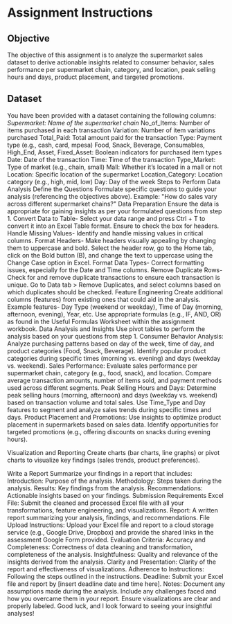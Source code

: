 # Assignment Instructions

## Objective
The objective of this assignment is to analyze the supermarket sales dataset to derive actionable insights related to consumer behavior, sales performance per supermarket chain, category, and location, peak selling hours and days, product placement, and targeted promotions.


## Dataset
You have been provided with a dataset containing the following columns:
*Supermarket: Name of the supermarket chain*
No_of_Items: Number of items purchased in each transaction
Variation: Number of item variations purchased
Total_Paid: Total amount paid for the transaction
Type: Payment type (e.g., cash, card, mpesa)
Food, Snack, Beverage, Consumables, High_End, Asset, Fixed_Asset: Boolean indicators for purchased item types
Date: Date of the transaction
Time: Time of the transaction
Type_Market: Type of market (e.g., chain, small)
Mall: Whether it’s located in a mall or not
Location: Specific location of the supermarket
Location_Category: Location category (e.g., high, mid, low)
Day: Day of the week
Steps to Perform Data Analysis
Define the Questions
Formulate specific questions to guide your analysis (referencing the objectives above).
Example: "How do sales vary across different supermarket chains?"
Data Preparation
Ensure the data is appropriate for gaining insights as per your formulated questions from step 1.
Convert Data to Table- Select your data range and press Ctrl + T to convert it into an Excel Table format. Ensure to check the box for headers.
Handle Missing Values- Identify and handle missing values in critical columns.
Format Headers- Make headers visually appealing by changing them to uppercase and bold. Select the header row, go to the Home tab, click on the Bold button (B), and change the text to uppercase using the Change Case option in Excel.
Format Data Types- Correct formatting issues, especially for the Date and Time columns.
Remove Duplicate Rows- Check for and remove duplicate transactions to ensure each transaction is unique. Go to Data tab > Remove Duplicates, and select columns based on which duplicates should be checked.
Feature Engineering
Create additional columns (features) from existing ones that could aid in the analysis.
Example features- Day Type (weekend or weekday), Time of Day (morning, afternoon, evening), Year, etc. Use appropriate formulas (e.g., IF, AND, OR) as found in the Useful Formulas Worksheet within the assignment workbook.
Data Analysis and Insights
Use pivot tables to perform the analysis based on your questions from step 1.
Consumer Behavior Analysis:
Analyze purchasing patterns based on day of the week, time of day, and product categories (Food, Snack, Beverage).
Identify popular product categories during specific times (morning vs. evening) and days (weekday vs. weekend).
Sales Performance:
Evaluate sales performance per supermarket chain, category (e.g., food, snack), and location.
Compare average transaction amounts, number of items sold, and payment methods used across different segments.
Peak Selling Hours and Days:
Determine peak selling hours (morning, afternoon) and days (weekday vs. weekend) based on transaction volume and total sales.
Use Time_Type and Day features to segment and analyze sales trends during specific times and days.
Product Placement and Promotions:
Use insights to optimize product placement in supermarkets based on sales data.
Identify opportunities for targeted promotions (e.g., offering discounts on snacks during evening hours).


Visualization and Reporting
Create charts (bar charts, line graphs) or pivot charts to visualize key findings (sales trends, product preferences).
 
Write a Report 
Summarize your findings in a report that includes:
Introduction: Purpose of the analysis.
Methodology: Steps taken during the analysis.
Results: Key findings from the analysis.
Recommendations: Actionable insights based on your findings.
Submission Requirements
Excel File: Submit the cleaned and processed Excel file with all your transformations, feature engineering, and visualizations.
Report: A written report summarizing your analysis, findings, and recommendations.
File Upload Instructions: Upload your Excel file and report to a cloud storage service (e.g., Google Drive, Dropbox) and provide the shared links in the assessment Google Form provided.
Evaluation Criteria:
Accuracy and Completeness: Correctness of data cleaning and transformation, completeness of the analysis.
Insightfulness: Quality and relevance of the insights derived from the analysis.
Clarity and Presentation: Clarity of the report and effectiveness of visualizations.
Adherence to Instructions: Following the steps outlined in the instructions.
Deadline: Submit your Excel file and report by [insert deadline date and time here].
Notes:
Document any assumptions made during the analysis.
Include any challenges faced and how you overcame them in your report.
Ensure visualizations are clear and properly labeled.
Good luck, and I look forward to seeing your insightful analyses!



